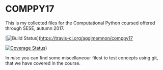 # COMPPY17
This is my collected files for the Computational Python coursed offered through SESE, autumn 2017. 

[![Build Status](https://travis-ci.org/aggimemnon/comppy17.svg?branch=master)](https://travis-ci.org/aggimemnon/comppy17

[![Coverage Status](https://coveralls.io/repos/github/aggimemnon/comppy17/badge.svg?branch=master)](https://coveralls.io/github/aggimemnon/comppy17?branch=master))

In *misc* you can find some miscellaneour filest to test concepts using git, that we have covered in the course.
